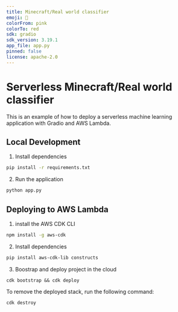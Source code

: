 ```yaml
---
title: Minecraft/Real world classifier
emoji: 🚀
colorFrom: pink
colorTo: red
sdk: gradio
sdk_version: 3.19.1
app_file: app.py
pinned: false
license: apache-2.0
---
```


# Serverless Minecraft/Real world classifier

This is an example of how to deploy a serverless machine learning application with Gradio and AWS Lambda.


## Local Development

1. Install dependencies

```bash
pip install -r requirements.txt
```

2. Run the application

```bash
python app.py
```

## Deploying to AWS Lambda

1. install the AWS CDK CLI

```bash
npm install -g aws-cdk
```

2. Install dependencies

```bash
pip install aws-cdk-lib constructs
```

3. Boostrap and deploy project in the cloud
```
cdk bootstrap && cdk deploy
```

To remove the deployed stack, run the following command:

```bash
cdk destroy
```
